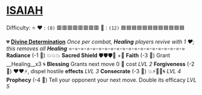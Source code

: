 # [**__ISAIAH__**](<https://youtu.be/MJDn70jh1V0>)
Difficulty: ⭐
:heart: : `(8)`    :red_square::red_square::red_square::red_square::red_square::red_square::red_square::red_square: 
:large_blue_diamond: : `(12)` :blue_square::blue_square::blue_square::blue_square::blue_square::blue_square::blue_square::blue_square::blue_square::blue_square::blue_square::blue_square: 

:broken_heart: [**Divine Determination**](https://media.discordapp.net/attachments/1056365502101979146/1168052056641261618/Isaiah.jpg?ex=65505c3f&is=653de73f&hm=ca0536fea7d074055e570e8dc25356ecef9a9ee0b15c50dcced0f23b131e94cc&=)
*Once per combat, __Healing__ players revive with 1 :heart:; this removes all __Healing__*
=-=-=-=-=-=-=-=-=-=-=-=-=-=-=-=-=-=-=-=
**Radiance** (-1 :large_blue_diamond:) :boom::boom::boom:
**Sacred Shield** :shield::shield::shield::twisted_rightwards_arrows: +:large_blue_diamond:
**Faith** (-3 :large_blue_diamond:) Grant __Healing__x3 :cyclone:
**Blessing** Grants next move 0 :large_blue_diamond: cost *LVL 2*
**Forgiveness** (-2 :large_blue_diamond:) :heart::heart::zap:, dispel hostile __effects__ *LVL 3*
**Consecrate** (-3 :large_blue_diamond:) :boom::zap::no_entry_sign::dart::cyclone: *LVL 4*
**Prophecy** (-4 :large_blue_diamond:) Tell your opponent your next move. Double its efficacy *LVL 5*
